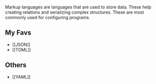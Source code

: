 Markup languages are languages that are used to store data. These help creating relations and serializing complex structures. These are most commonly used for configuring programs.

## My Favs

- [[JSON]]
- [[TOML]]

## Others

- [[YAML]]